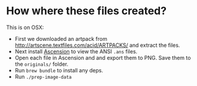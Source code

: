 # How where these files created?

This is on OSX:

* First we downloaded an artpack from http://artscene.textfiles.com/acid/ARTPACKS/ and extract the files.
* Next install [Ascension](https://github.com/ansilove/Ascension) to view the ANSI `.ans` files.
* Open each file in Ascension and and export them to PNG. Save them to the `originals/` folder.
* Run `brew bundle` to install any deps.
* Run `./prep-image-data`
